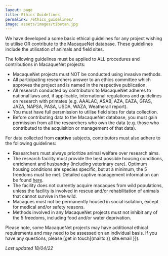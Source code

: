 ```yaml
---
layout: page
title: Ethics Guidelines
permalink: /ethics_guidelines/
image: assets/images/tibetan.jpg
---
```


We have developed a some basic ethical guidelines for any project wishing to utilise OR contribute to the MacaqueNet database. These guidelines include the utilisation of animals and field sites. 

The following guidelines must be applied to ALL procedures and contributions in MacaqueNet projects:

- MacaqueNet projects must NOT be conducted using invasive methods.
- All participating researchers answer to an ethics committee which approves the project and is named in the respective publication. 
- All research conducted by contributors to MacaqueNet adheres to national laws and, if applicable, international regulations and guidelines on research with primates (e.g. AAALAC, ASAB, AZA, EAZA, GFAS, JAZA, NAPSA, PASA, USDA, WAZA, Weatherall report). 
- You must have full persmission to utilise field sites for data collection.
- Before contributing data to the MacaqueNet database, you must gain permission from all the researchers who own the data (e.g. those who contributed to the acquisition or management of that data).


For data collected from <strong>captive</strong> subjects, contributors must also adhere to the following guidelines:
 
- Researchers must always prioritize animal welfare over research aims.
- The research facility must provide the best possible housing conditions, enrichment and husbandry (including veterinary care). Optimum housing conditions are species specific, but at a minimum, the 5 freedoms must be met. Detailed captive management information can be found [here](https://www.nc3rs.org.uk/macaques/captive-management/).
- The facility does not currently acquire macaques from wild populations, unless the facility is involved in rescue and/or rehabilitation of animals that cannot survive in the wild.
- Macaques must not be permanently housed in social isolation, except for medical and/or safety reasons.
- Methods involved in any MacaqueNet projects must not inhibit any of the 5 freedoms, including food and/or water deprivation.

Please note, some MacaqueNet projects may have additional ethical requirements and may need to be assessed on an individual basis. 
If you have any questions, please [get in touch](mailto:{{ site.email }}).

*Last updated 18/04/22*
